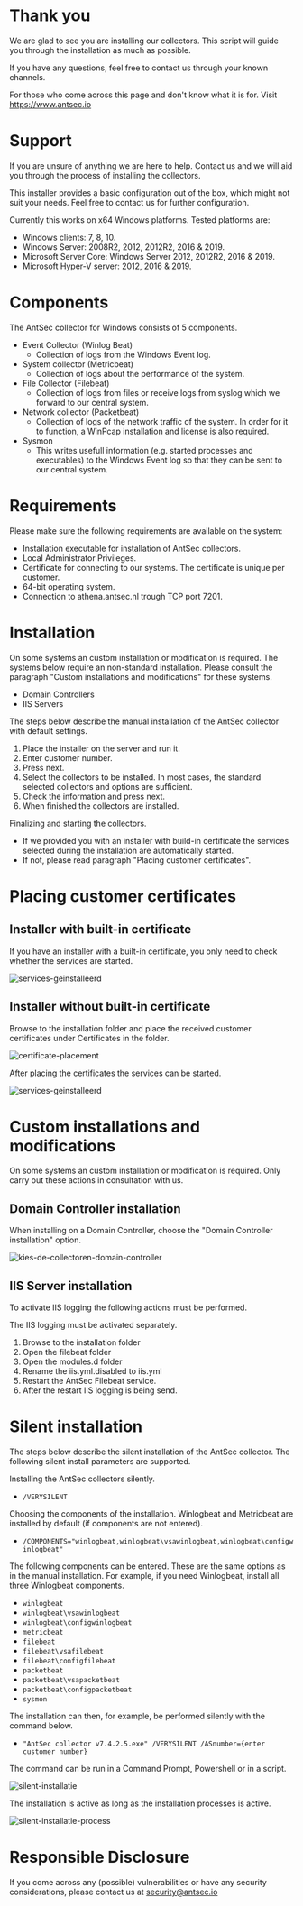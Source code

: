 # Thank you
We are glad to see you are installing our collectors. This script will guide you through the installation as much as possible.

If you have any questions, feel free to contact us through your known channels.

For those who come across this page and don't know what it is for. Visit https://www.antsec.io

# Support
If you are unsure of anything we are here to help. Contact us and we will aid you through the process of installing the collectors.

This installer provides a basic configuration out of the box, which might not suit your needs. Feel free to contact us for further configuration.

Currently this works on x64 Windows platforms. Tested platforms are:

* Windows clients: 7, 8, 10.
* Windows Server: 2008R2, 2012, 2012R2, 2016 & 2019.
* Microsoft Server Core: Windows Server 2012, 2012R2, 2016 & 2019.
* Microsoft Hyper-V server: 2012, 2016 & 2019.

# Components
The AntSec collector for Windows consists of 5 components.

* Event Collector (Winlog Beat)
  * Collection of logs from the Windows Event log.
* System collector (Metricbeat)
  * Collection of logs about the performance of the system.
* File Collector (Filebeat)
  * Collection of logs from files or receive logs from syslog which we forward to our central system.
* Network collector (Packetbeat)
  * Collection of logs of the network traffic of the system. In order for it to function, a WinPcap installation and license is also required.
* Sysmon
  * This writes usefull information (e.g. started processes and executables) to the Windows Event log so that they can be sent to our central system.

# Requirements
Please make sure the following requirements are available on the system:

* Installation executable for installation of AntSec collectors.
* Local Administrator Privileges.
* Certificate for connecting to our systems. The certificate is unique per customer.
* 64-bit operating system.
* Connection to athena.antsec.nl trough TCP port 7201.

# Installation

On some systems an custom installation or modification is required. The  systems below require an non-standard installation. Please consult the paragraph "Custom installations and modifications" for these systems.

* Domain Controllers
* IIS Servers

The steps below describe the manual installation of the AntSec collector with default settings. 

1. Place the installer on the server and run it.
2. Enter customer number.
3. Press next.
4. Select the collectors to be installed. In most cases, the standard selected collectors and options are sufficient. 
5. Check the information and press next.
6. When finished the collectors are installed. 

Finalizing and starting the collectors.

* If we provided you with an installer with build-in certificate the services selected during the installation are automatically started. 
* If not, please read paragraph "Placing customer certificates".

# Placing customer certificates
## Installer with built-in certificate
If you have an installer with a built-in certificate, you only need to check whether the services are started.

![services-geinstalleerd](https://github.com/antsec/windows-installer/blob/main/images/services-geinstalleerd.png?raw=true)

## Installer without built-in certificate
Browse to the installation folder and place the received customer certificates under Certificates in the folder.

![certificate-placement](https://github.com/antsec/windows-installer/blob/main/images/certificaat-plaatsing.png?raw=true)

After placing the certificates the services can be started.

![services-geinstalleerd](https://github.com/antsec/windows-installer/blob/main/images/services-geinstalleerd.png?raw=true)

# Custom installations and modifications
On some systems an custom installation or modification is required. Only carry out these actions in consultation with us.

## Domain Controller installation
When installing on a Domain Controller, choose the "Domain Controller installation" option.

![kies-de-collectoren-domain-controller](https://github.com/antsec/windows-installer/blob/main/images/kies-de-collectoren-domain-controller.png?raw=true)

## IIS Server installation
To activate IIS logging the following actions must be performed.

The IIS logging must be activated separately. 
1. Browse to the installation folder
2. Open the filebeat folder
3. Open the modules.d folder
4. Rename the iis.yml.disabled to iis.yml
5. Restart the AntSec Filebeat service. 
6. After the restart IIS logging is being send.

# Silent installation
The steps below describe the silent installation of the AntSec collector. The following silent install parameters are supported.

Installing the AntSec collectors silently.
* `/VERYSILENT`

Choosing the components of the installation. Winlogbeat and Metricbeat are installed by default (if components are not entered).
* `/COMPONENTS="winlogbeat,winlogbeat\vsawinlogbeat,winlogbeat\configwinlogbeat"`

The following components can be entered. These are the same options as in the manual installation. For example, if you need Winlogbeat, install all three Winlogbeat components.
* `winlogbeat`
* `winlogbeat\vsawinlogbeat`
* `winlogbeat\configwinlogbeat`
* `metricbeat`
* `filebeat`
* `filebeat\vsafilebeat`
* `filebeat\configfilebeat`
* `packetbeat`
* `packetbeat\vsapacketbeat`
* `packetbeat\configpacketbeat`
* `sysmon`

The installation can then, for example, be performed silently with the command below.

* `"AntSec collector v7.4.2.5.exe" /VERYSILENT /ASnumber={enter customer number}`

The command can be run in a Command Prompt, Powershell or in a script.

![silent-installatie](https://github.com/antsec/windows-installer/blob/main/images/silent-installatie.png?raw=true)

The installation is active as long as the installation processes is active.

![silent-installatie-process](https://github.com/antsec/windows-installer/blob/main/images/silent-installatie-processes.png?raw=true)

# Responsible Disclosure
If you come across any (possible) vulnerabilities or have any security considerations, please contact us at security@antsec.io
